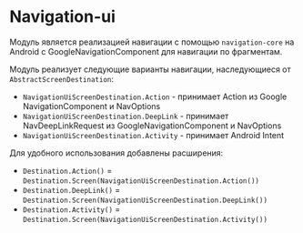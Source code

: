 # Navigation-ui

Модуль является реализацией навигации с помощью `navigation-core` на Android с GoogleNavigationComponent для навигации по
фрагментам.

Модуль реализует следующие варианты навигации, наследующиеся от `AbstractScreenDestination`:

- `NavigationUiScreenDestination.Action` - принимает Action из Google NavigationComponent и NavOptions
- `NavigationUiScreenDestination.DeepLink` - принимает NavDeepLinkRequest из GoogleNavigationComponent и NavOptions
- `NavigationUiScreenDestination.Activity` - принимает Android Intent

Для удобного использования добавлены расширения:
- `Destination.Action()` = `Destination.Screen(NavigationUiScreenDestination.Action())`
- `Destination.DeepLink()` = `Destination.Screen(NavigationUiScreenDestination.DeepLink())`
- `Destination.Activity()` = `Destination.Screen(NavigationUiScreenDestination.Activity())`